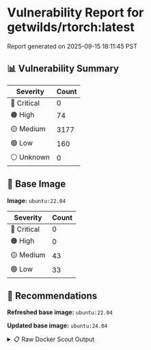 # Vulnerability Report for getwilds/rtorch:latest

Report generated on 2025-09-15 18:11:45 PST

## 📊 Vulnerability Summary

| Severity | Count |
|----------|-------|
| 🔴 Critical | 0 |
| 🟠 High | 74 |
| 🟡 Medium | 3177 |
| 🟢 Low | 160 |
| ⚪ Unknown | 0 |

## 🐳 Base Image

**Image:** `ubuntu:22.04`

| Severity | Count |
|----------|-------|
| 🔴 Critical | 0 |
| 🟠 High | 0 |
| 🟡 Medium | 43 |
| 🟢 Low | 33 |

## 🔄 Recommendations

**Refreshed base image:** `ubuntu:22.04`

**Updated base image:** `ubuntu:24.04`

<details>
<summary>📋 Raw Docker Scout Output</summary>

```text
Target               │  getwilds/rtorch:latest  │    0C    74H   3177M   160L   
    digest             │  757f5fe60194                    │                               
  Base image           │  ubuntu:22.04                    │    0C     0H    43M    33L    
  Refreshed base image │  ubuntu:22.04                    │    0C     0H     4M    12L    
                       │                                  │                 -39    -21    
  Updated base image   │  ubuntu:24.04                    │    0C     0H     5M     5L    
                       │                                  │                 -38    -28    

What's next:
    View vulnerabilities → docker scout cves getwilds/rtorch:latest
    View base image update recommendations → docker scout recommendations getwilds/rtorch:latest
    Include policy results in your quickview by supplying an organization → docker scout quickview getwilds/rtorch:latest --org <organization>
```
</details>
